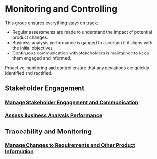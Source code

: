 # Monitoring and Controlling

This group ensures everything stays on track:

- Regular assessments are made to understand the impact of potential product changes.
- Business analysis performance is gauged to ascertain if it aligns with the initial objectives.
- Continuous communication with stakeholders is maintained to keep them engaged and informed.

Proactive monitoring and control ensure that any deviations are quickly identified and rectified.

## Stakeholder Engagement

### [Manage Stakeholder Engagement and Communication](/content/gist/business-analysis/processes/manage-stakeholder-engagement-and-communication.md)

### [Assess Business Analysis Performance](/content/gist/business-analysis/processes/assess-business-analysis-performance.md)

## Traceability and Monitoring

### [Manage Changes to Requirements and Other Product Information](/content/gist/business-analysis/processes/manage-changes-to-requirements-and-other-product-information.md)
